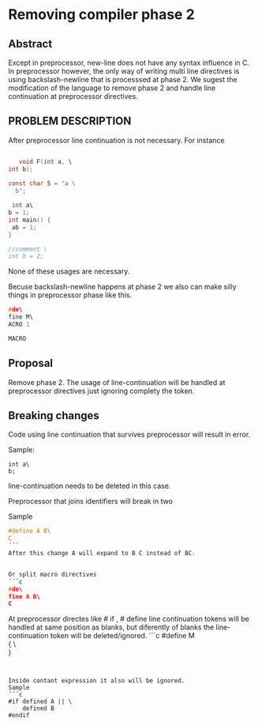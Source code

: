 # Removing compiler phase 2

## Abstract 
 
Except in preprocessor, new-line does not have any syntax influence in C. 
In preprocessor however, the only way of writing multi line directives is using backslash-newline
that is processsed at phase 2. 
We sugest the modification of the language to remove phase 2 and handle line continuation
at preprocessor directives.



## PROBLEM DESCRIPTION 

After preprocessor line continuation is not necessary.
For instance

```c

   void F(int a, \
int b);
  
const char S = "a \
  b";

 int a\
b = 1;
int main() { 
 ab = 1;
}

//comment \
int b = 2;
```

None of these usages are necessary.

Becuse backslash-newline happens at phase 2 we also can make silly things
in preprocessor phase like this.

```c
#de\ 
fine M\ 
ACRO 1 

MACRO 
```


## Proposal

Remove phase 2.
The usage of line-continuation will be handled at preprocessor directives just
ignoring complety the token.

## Breaking changes

Code using line continuation that survives preprocessor will result in error.

Sample:
```
int a\
b;
```

line-continuation needs to be deleted in this case.

Preprocessor that joins identifiers will break in two

Sample
```c
#define A B\
C
´´´
After this change A will expand to B C instead of BC.


Or split macro directives 
´´´c
#de\
fine A B\
C
```

At preprocessor directes like # if , # define line continuation tokens will be handled at same
position as blanks, but diferently of blanks the line-continuation token will be deleted/ignored.
´´´c
#define M \
    {     \    
    }  

```


Inside contant expression it also will be ignored.
Sample
´´´c
#if defined A || \
    defined B 
#endif
```





